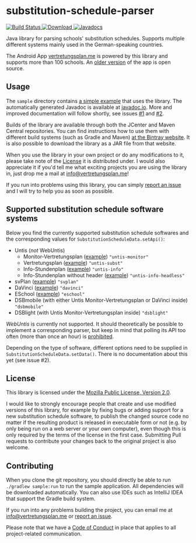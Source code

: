 # substitution-schedule-parser
[![Build Status](https://travis-ci.org/johan12345/substitution-schedule-parser.svg?branch=master)](https://travis-ci.org/johan12345/substitution-schedule-parser)[ ![Download](https://api.bintray.com/packages/johan12345/maven/substitution-schedule-parser/images/download.svg) ](https://bintray.com/johan12345/maven/substitution-schedule-parser/_latestVersion)[![Javadocs](https://www.javadoc.io/badge/me.vertretungsplan/parser.svg)](https://www.javadoc.io/doc/me.vertretungsplan/parser)

Java library for parsing schools' substitution schedules. Supports multiple different systems mainly used in the German-speaking countries.

The Android App [vertretungsplan.me](https://vertretungsplan.me) is powered by this library and supports more than 100 schools. An [older version](https://github.com/johan12345/vertretungsplan) of the app is open source.

## Usage
The `sample` directory contains [a simple example](https://github.com/johan12345/substitution-schedule-parser/blob/master/sample/src/main/java/me/vertretungsplan/sample/Sample.java) that uses the library. The automatically generated Javadoc is available at [javadoc.io](https://www.javadoc.io/doc/me.vertretungsplan/parser). More and improved documentation will follow shortly, see issues [#1](https://github.com/johan12345/substitution-schedule-parser/issues/1) and [#2](https://github.com/johan12345/substitution-schedule-parser/issues/2).

Builds of the library are available through both the JCenter and Maven Central repositories. You can find instructions
how to use them with different build systems (such as Gradle and Maven)
[at the Bintray website](https://bintray.com/johan12345/maven/substitution-schedule-parser/_latestVersion). It is
also possible to download the library as a JAR file from that website.

When you use the library in your own project or do any modifications to it, please take note of the
[License](#license) it is distributed under. I would also appreciate it if you'd tell me what exciting projects you
are using the library in, just drop me a mail at info@vertretungsplan.me!

If you run into problems using this library, you can simply
[report an issue](https://github.com/johan12345/substitution-schedule-parser/issues/new) and I will try to help you
as soon as possible.

## Supported substitution schedule software systems
Below you find the currently supported substitution schedule softwares and the corresponding values for `SubstitutionScheduleData.setApi()`:

* Untis (*not* WebUntis)
  * Monitor-Vertretungsplan ([example](http://vertretung.lornsenschule.de/schueler/subst_001.htm)) `"untis-monitor"`
  * Vertretungsplan ([example](http://www.jkg-stuttgart.de/jkgdata/vertretungsplan/sa3.htm)) `"untis-subst"`
  * Info-Stundenplan ([example](http://www.akg-bensheim.de/akgweb2011/content/Vertretung/default.htm)) `"untis-info"`
  * Info-Stundenplan without header ([example](http://www.egwerther.de/vertretungsplan/w00000.htm)) `"untis-info-headless"`
* svPlan ([example](http://www.ratsschule.de/Vplan/PH_heute.htm)) `"svplan"`
* DaVinci ([example](http://hochtaunusschule.de/hts-vertretungsplan/)) `"davinci"`
* ESchool ([example](http://eschool.topackt.com/?wp=d7406384445ce1fc9409bc90f95ccef5&go=vplan&content=x1)) `"eschool"`
* DSBmobile (with either Untis Monitor-Vertretungsplan or DaVinci inside) `"dsbmobile"`
* DSBlight (with Untis Monitor-Vertretungsplan inside) `"dsblight"`

*WebUntis* is currently not supported. It should theoretically be possible to implement a corresponding parser, but keep in mind that polling its API too often (more than once an hour) is [prohibited](http://www.grupet.at/phpBB3/viewtopic.php?f=2&t=5643#p15568).

Depending on the type of software, different options need to be supplied in `SubstitutionScheduleData.setData()`. There is no documentation about this yet (see issue #2).

## License
This library is licensed under the [Mozilla Public License, Version 2.0](https://www.mozilla.org/en-US/MPL/2.0/).

I would like to strongly encourage people that create and use modified versions of this library, for example by fixing
bugs or adding support for a new substitution schedule software, to publish the changed source code no matter if the
resulting product is released in executable form or not (e.g. by only being run on a web server or your own computer),
even though this is only required by the terms of the license in the first case. Submitting Pull requests to
contribute your changes back to the original project is also welcome.

## Contributing
When you clone the git repository, you should directly be able to run `./gradlew sample:run` to run the sample application. All dependencies will be downloaded automatically. You can also use IDEs such as IntelliJ IDEA that support the Gradle build system.

If you run into any problems building the project, you can email me at info@vertretungsplan.me or
[report an issue](https://github.com/johan12345/substitution-schedule-parser/issues/new).

Please note that we have a [Code of Conduct](https://github.com/johan12345/substitution-schedule-parser/blob/master/CODE_OF_CONDUCT.md)
in place that applies to all project-related communication.
